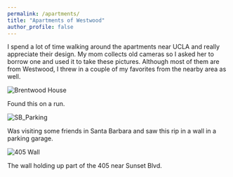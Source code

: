 ```yaml
---
permalink: /apartments/
title: "Apartments of Westwood"
author_profile: false
---
```


I spend a lot of time walking around the apartments near UCLA and really appreciate their design. My mom collects old cameras so I asked her to borrow one and
used it to take these pictures. Although most of them are from Westwood, I threw in a couple of my favorites from the nearby area as well. 


![Brentwood House](aidanboyne.github.io/images/apartments/Brent_House1.jpg)

Found this on a run. 

![SB_Parking](aidanboyne.github.io/images/apartments/Brent_House1.jpg)

Was visiting some friends in Santa Barbara and saw this rip in a wall in a parking garage.

![405 Wall](aidanboyne.github.io/images/apartments/Wall.jpg)

The wall holding up part of the 405 near Sunset Blvd. 
